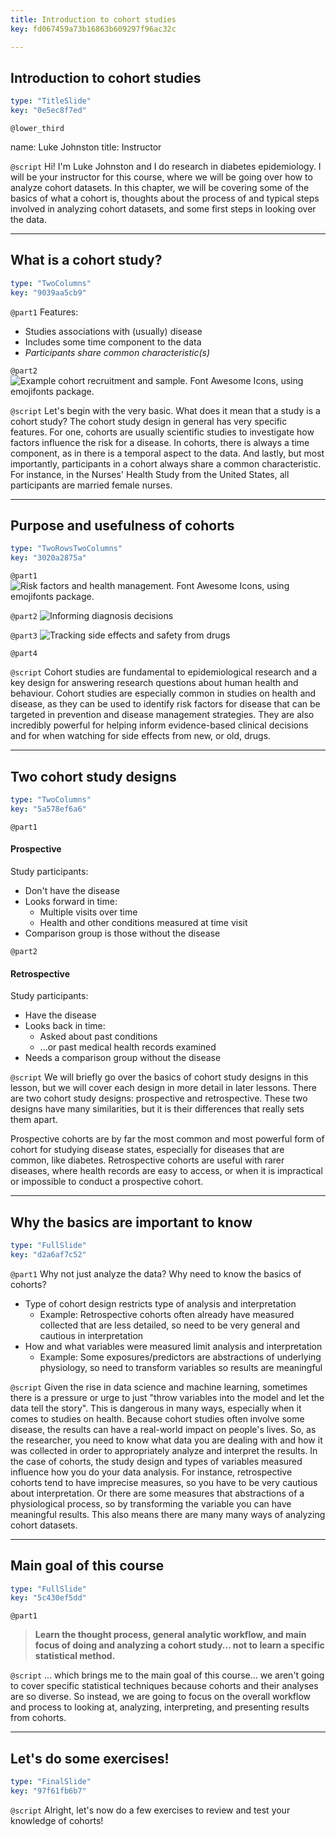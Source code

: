 ```yaml
---
title: Introduction to cohort studies
key: fd067459a73b16863b609297f96ac32c

---
```

## Introduction to cohort studies

```yaml
type: "TitleSlide"
key: "0e5ec8f7ed"
```

`@lower_third`

name: Luke Johnston
title: Instructor


`@script`
Hi! I'm Luke Johnston and I do research in diabetes epidemiology. I will be your instructor for this course, where we will be going over how to analyze cohort datasets. In this chapter, we will be covering some of the basics of what a cohort is, thoughts about the process of and typical steps involved in analyzing cohort datasets, and some first steps in looking over the data.


---
## What is a cohort study?

```yaml
type: "TwoColumns"
key: "9039aa5cb9"
```

`@part1`
Features:

- Studies associations with (usually) disease
- Includes some time component to the data
- *Participants share common characteristic(s)*


`@part2`
![Example cohort recruitment and sample. Font Awesome Icons, using emojifonts package.](http://s3.amazonaws.com/assets.datacamp.com/production/repositories/2079/datasets/4f1ae5179ba09672f8f19c1a005b71d883467a2c/plot-cohort-sample.png)


`@script`
Let's begin with the very basic. What does it mean that a study is a cohort study? The cohort study design in general has very specific features. For one, cohorts are usually scientific studies to investigate how factors influence the risk for a disease. In cohorts, there is always a time component, as in there is a temporal aspect to the data. And lastly, but most importantly, participants in a cohort always share a common characteristic. For instance, in the Nurses' Health Study from the United States, all participants are married female nurses.


---
## Purpose and usefulness of cohorts

```yaml
type: "TwoRowsTwoColumns"
key: "3020a2875a"
```

`@part1`
![Risk factors and health management. Font Awesome Icons, using emojifonts package.](http://s3.amazonaws.com/assets.datacamp.com/production/repositories/2079/datasets/c3805372fcdf0f8d07a371a2a3167578bed0a36f/plot-purpose-risk-factors.png)


`@part2`
![Informing diagnosis decisions](http://s3.amazonaws.com/assets.datacamp.com/production/repositories/2079/datasets/e820bcda71d9330dfe338754432df5fd316a2b7a/plot-purpose-diagnosis.png)


`@part3`
![Tracking side effects and safety from drugs](http://s3.amazonaws.com/assets.datacamp.com/production/repositories/2079/datasets/62af4f9f6bf1799107925f3a937b84ab945ba2f9/plot-purpose-side-effects.png)


`@part4`



`@script`
Cohort studies are fundamental to epidemiological research and a key design for answering research questions about human health and behaviour. Cohort studies are especially common in studies on health and disease, as they can be used to identify risk factors for disease that can be targeted in prevention and disease management strategies. They are also incredibly powerful for helping inform evidence-based clinical decisions and for when watching for side effects from new, or old, drugs.


---
## Two cohort study designs

```yaml
type: "TwoColumns"
key: "5a578ef6a6"
```

`@part1`
#### Prospective

Study participants:

- Don't have the disease
- Looks forward in time:
    - Multiple visits over time
    - Health and other conditions measured at time visit
- Comparison group is those without the disease


`@part2`
#### Retrospective

Study participants:

- Have the disease
- Looks back in time:
    - Asked about past conditions
    - ...or past medical health records examined
- Needs a comparison group without the disease


`@script`
We will briefly go over the basics of cohort study designs in this lesson, but we will cover each design in more detail in later lessons. There are two cohort study designs: prospective and retrospective. These two designs have many similarities, but it is their differences that really sets them apart.

Prospective cohorts are by far the most common and most powerful form of cohort for studying disease states, especially for diseases that are common, like diabetes. Retrospective cohorts are useful with rarer diseases, where health records are easy to access, or when it is impractical or impossible to conduct a prospective cohort.


---
## Why the basics are important to know

```yaml
type: "FullSlide"
key: "d2a6af7c52"
```

`@part1`
Why not just analyze the data? Why need to know the basics of cohorts?

- Type of cohort design restricts type of analysis and interpretation
    - Example: Retrospective cohorts often already have measured collected that are less detailed, so need to be very general and cautious in interpretation
- How and what variables were measured limit analysis and interpretation
    - Example: Some exposures/predictors are abstractions of underlying physiology, so need to transform variables so results are meaningful


`@script`
Given the rise in data science and machine learning, sometimes there is a pressure or urge to just "throw variables into the model and let the data tell the story". This is dangerous in many ways, especially when it comes to studies on health. Because cohort studies often involve some disease, the results can have a real-world impact on people's lives. So, as the researcher, you need to know what data you are dealing with and how it was collected in order to appropriately analyze and interpret the results. In the case of cohorts, the study design and types of variables measured influence how you do your data analysis. For instance, retrospective cohorts tend to have imprecise measures, so you have to be very cautious about interpretation. Or there are some measures that abstractions of a physiological process, so by transforming the variable you can have meaningful results. This also means there are many many ways of analyzing cohort datasets.


---
## Main goal of this course

```yaml
type: "FullSlide"
key: "5c430ef5dd"
```

`@part1`
> **Learn the thought process, general analytic workflow, and main focus of doing and analyzing a cohort study... not to learn a specific statistical method.**


`@script`
... which brings me to the main goal of this course... we aren't going to cover specific statistical techniques because cohorts and their analyses are so diverse. So instead, we are going to focus on the overall workflow and process to looking at, analyzing, interpreting, and presenting results from cohorts.


---
## Let's do some exercises!

```yaml
type: "FinalSlide"
key: "97f61fb6b7"
```

`@script`
Alright, let's now do a few exercises to review and test your knowledge of cohorts!

